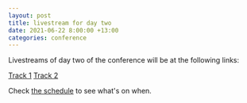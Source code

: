 ```yaml
---
layout: post
title: livestream for day two
date: 2021-06-22 8:00:00 +13:00
categories: conference
---
```


Livestreams of day two of the conference will be at the following links:

[Track 1](https://youtu.be/4dec8hG2WIk)
[Track 2](https://youtu.be/_jYmFkd37gw)

Check [the schedule](https://conference.javascript.org.nz/schedule/) to see what's on when.
